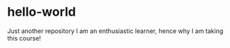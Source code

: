 # hello-world
Just another repository
I am an enthusiastic learner, hence why I am taking this course!
